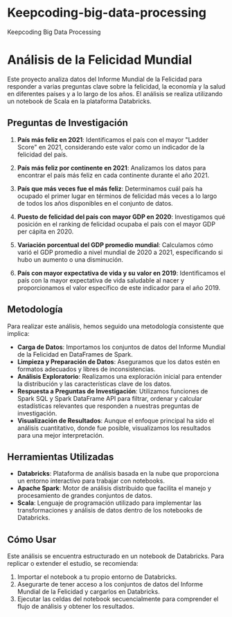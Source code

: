 # Keepcoding-big-data-processing
Keepcoding Big Data Processing 

# Análisis de la Felicidad Mundial

Este proyecto analiza datos del Informe Mundial de la Felicidad para responder a varias preguntas clave sobre la felicidad, la economía y la salud en diferentes países y a lo largo de los años. El análisis se realiza utilizando un notebook de Scala en la plataforma Databricks.

## Preguntas de Investigación

1. **País más feliz en 2021**: Identificamos el país con el mayor "Ladder Score" en 2021, considerando este valor como un indicador de la felicidad del país. 

2. **País más feliz por continente en 2021**: Analizamos los datos para encontrar el país más feliz en cada continente durante el año 2021.

3. **País que más veces fue el más feliz**: Determinamos cuál país ha ocupado el primer lugar en términos de felicidad más veces a lo largo de todos los años disponibles en el conjunto de datos.

4. **Puesto de felicidad del país con mayor GDP en 2020**: Investigamos qué posición en el ranking de felicidad ocupaba el país con el mayor GDP per cápita en 2020.

5. **Variación porcentual del GDP promedio mundial**: Calculamos cómo varió el GDP promedio a nivel mundial de 2020 a 2021, especificando si hubo un aumento o una disminución.

6. **País con mayor expectativa de vida y su valor en 2019**: Identificamos el país con la mayor expectativa de vida saludable al nacer y proporcionamos el valor específico de este indicador para el año 2019.

## Metodología

Para realizar este análisis, hemos seguido una metodología consistente que implica:

- **Carga de Datos**: Importamos los conjuntos de datos del Informe Mundial de la Felicidad en DataFrames de Spark.
- **Limpieza y Preparación de Datos**: Aseguramos que los datos estén en formatos adecuados y libres de inconsistencias.
- **Análisis Exploratorio**: Realizamos una exploración inicial para entender la distribución y las características clave de los datos.
- **Respuesta a Preguntas de Investigación**: Utilizamos funciones de Spark SQL y Spark DataFrame API para filtrar, ordenar y calcular estadísticas relevantes que responden a nuestras preguntas de investigación.
- **Visualización de Resultados**: Aunque el enfoque principal ha sido el análisis cuantitativo, donde fue posible, visualizamos los resultados para una mejor interpretación.

## Herramientas Utilizadas

- **Databricks**: Plataforma de análisis basada en la nube que proporciona un entorno interactivo para trabajar con notebooks.
- **Apache Spark**: Motor de análisis distribuido que facilita el manejo y procesamiento de grandes conjuntos de datos.
- **Scala**: Lenguaje de programación utilizado para implementar las transformaciones y análisis de datos dentro de los notebooks de Databricks.

## Cómo Usar

Este análisis se encuentra estructurado en un notebook de Databricks. Para replicar o extender el estudio, se recomienda:

1. Importar el notebook a tu propio entorno de Databricks.
2. Asegurarte de tener acceso a los conjuntos de datos del Informe Mundial de la Felicidad y cargarlos en Databricks.
3. Ejecutar las celdas del notebook secuencialmente para comprender el flujo de análisis y obtener los resultados.
